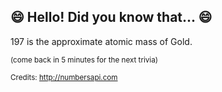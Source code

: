 ## 😄 Hello! Did you know that... 😄
197 is the approximate atomic mass of Gold.

<sup>(come back in 5 minutes for the next trivia)</sup>


<sup>Credits: http://numbersapi.com</sup>
